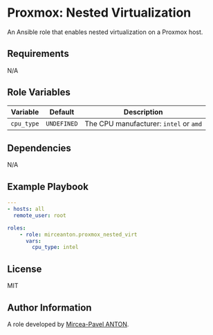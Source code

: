 Proxmox: Nested Virtualization
==============================

An Ansible role that enables nested virtualization on a Proxmox host.

Requirements
------------

N/A

Role Variables
--------------

|  Variable  |   Default   |              Description               |
| :--------: | :---------: | :------------------------------------: |
| `cpu_type` | `UNDEFINED` | The CPU manufacturer: `intel` or `amd` |

Dependencies
------------

N/A

Example Playbook
----------------

``` yaml
---
- hosts: all
  remote_user: root

roles:
    - role: mirceanton.proxmox_nested_virt
      vars:
        cpu_type: intel
```

License
-------

MIT

Author Information
------------------

A role developed by [Mircea-Pavel ANTON](https://www.mirceanton.com).

